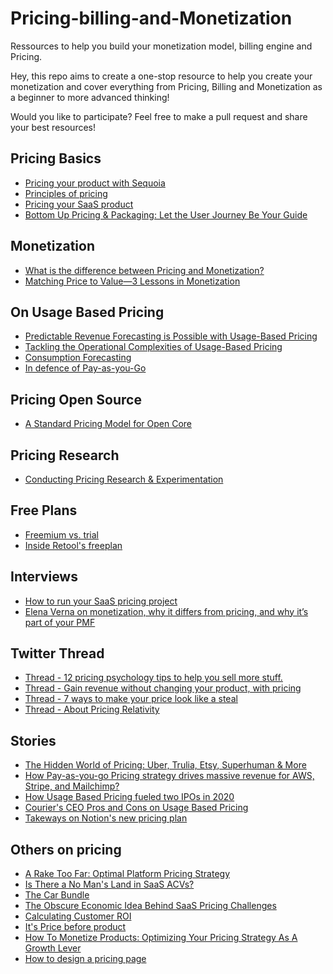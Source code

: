 
<!--lint disable awesome-heading-->
# Pricing-billing-and-Monetization
Ressources to help you build your monetization model, billing engine and Pricing.

Hey, this repo aims to create a one-stop resource to help you create your monetization and cover everything from Pricing, Billing and Monetization as a beginner to more advanced thinking! 

Would you like to participate? Feel free to make a pull request and share your best resources! 

## Pricing Basics
- [Pricing your product with Sequoia](https://articles.sequoiacap.com/pricing-your-product)
- [Principles of pricing](https://www.principlesofpricing.com/)
- [Pricing your SaaS product](https://www.lennysnewsletter.com/p/saas-pricing-strategy)
- [Bottom Up Pricing & Packaging: Let the User Journey Be Your Guide](https://a16z.com/2021/03/11/bottom-up-pricing-packaging-let-the-user-journey-be-your-guide/)

## Monetization
- [What is the difference between Pricing and Monetization?](https://www.pricinginnovations.com/single-post/pricing-vs-monetization)
- [Matching Price to Value—3 Lessons in Monetization](https://www.menlovc.com/blog/matching-price-to-value-3-lessons-in-monetization)

## On Usage Based Pricing
- [Predictable Revenue Forecasting is Possible with Usage-Based Pricing](https://openviewpartners.com/blog/predictable-revenue-forecasting-usage-based-pricing/)
- [Tackling the Operational Complexities of Usage-Based Pricing](https://www.revopscoop.com/post/tackling-the-operational-complexities-of-usage-based-pricing)
- [Consumption Forecasting](https://www.clari.com/blog/Consumption-Forecasting/)
- [In defence of Pay-as-you-Go](https://a16z.com/2022/06/24/in-defense-of-pay-as-you-go/)

## Pricing Open Source
- [A Standard Pricing Model for Open Core](https://thenewstack.io/a-standard-pricing-model-for-open-core/)

## Pricing Research
- [Conducting Pricing Research & Experimentation](https://www.menlovc.com/blog/conducting-pricing-research-and-experimentation)

## Free Plans
- [Freemium vs. trial](https://www.lennysnewsletter.com/p/freemium-trials-free)
- [Inside Retool's freeplan](https://kylepoyar.substack.com/p/inside-retools-new-free-plan)

## Interviews
- [How to run your SaaS pricing project](https://wraptext.equals.app/how-to-run-your-saas-pricing-project/)
- [Elena Verna on monetization, why it differs from pricing, and why it’s part of your PMF](https://www.getlago.com/blog/elena-verna-on-monetization)

## Twitter Thread
- [Thread - 12 pricing psychology tips to help you sell more stuff.](https://twitter.com/KateBour/status/1544647157579481091)
- [Thread - Gain revenue without changing your product, with pricing](https://twitter.com/Denis__Shatalin/status/1572239924945997825)
- [Thread - 7 ways to make your price look like a steal](https://twitter.com/samanthalcc/status/1572207263447916544)
- [Thread - About Pricing Relativity](https://twitter.com/KateBour/status/1572931805476524034)

## Stories
- [The Hidden World of Pricing: Uber, Trulia, Etsy, Superhuman & More](https://www.nfx.com/post/the-hidden-world-of-pricing)
- [How Pay-as-you-go Pricing strategy drives massive revenue for AWS, Stripe, and Mailchimp?](https://navdeepyadav.medium.com/how-pay-as-you-go-pricing-strategy-drives-massive-revenue-for-aws-stripe-and-mailchimp-7fee943ca936)
- [How Usage Based Pricing fueled two IPOs in 2020](https://www.insightpartners.com/ideas/how-usage-based-pricing-fueled-two-2020-ipos/)
- [Courier's CEO Pros and Cons on Usage Based Pricing](https://www.bvp.com/atlas/five-pros-and-four-cons-of-usage-based-pricing-and-why-it-was-a-no-brainer-for-courier-s-ceo)
- [Takeways on Notion's new pricing plan](https://goodbetterbest.substack.com/p/3-takeaways-from-notions-pricing)

## Others on pricing
- [A Rake Too Far: Optimal Platform Pricing Strategy](https://abovethecrowd.com/2013/04/18/a-rake-too-far-optimal-platformpricing-strategy/)
- [Is There a No Man's Land in SaaS ACVs?](https://tomtunguz.com/no-mans-land-saas/)
- [The Car Bundle](https://danco.substack.com/p/the-car-bundle?utm_source=pocket_reader)
- [The Obscure Economic Idea Behind SaaS Pricing Challenges](https://tomtunguz.com/obscure-economic-concept-behind-saas-pricing-challenges)
- [Calculating Customer ROI](https://bowerycap.com/blog/sales/customer-roi-for-saas-sales)
- [It's Price before product](https://review.firstround.com/its-price-before-product-period)
- [How To Monetize Products: Optimizing Your Pricing Strategy As A Growth Lever](https://www.forbes.com/sites/rebeccasadwick/2020/05/18/pricing/?sh=e5a813f1c49e)
- [How to design a pricing page](https://arnon.dk/design-your-pricing-and-tools-so-you-can-adapt-it-later/)


[]()
